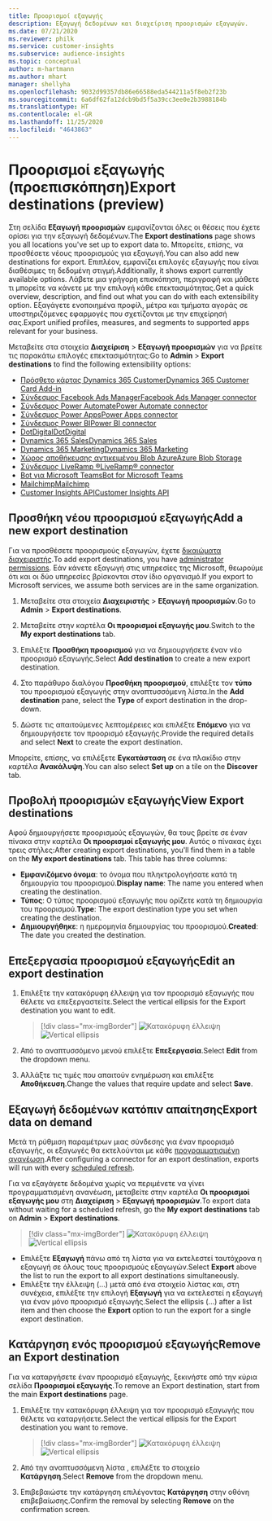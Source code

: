 ```yaml
---
title: Προορισμοί εξαγωγής
description: Εξαγωγή δεδομένων και διαχείριση προορισμών εξαγωγών.
ms.date: 07/21/2020
ms.reviewer: philk
ms.service: customer-insights
ms.subservice: audience-insights
ms.topic: conceptual
author: m-hartmann
ms.author: mhart
manager: shellyha
ms.openlocfilehash: 9032d99357db86e66588eda544211a5f8eb2f23b
ms.sourcegitcommit: 6a6df62fa12dcb9bd5f5a39cc3ee0e2b3988184b
ms.translationtype: HT
ms.contentlocale: el-GR
ms.lasthandoff: 11/25/2020
ms.locfileid: "4643863"
---
```

# <a name="export-destinations-preview"></a><span data-ttu-id="3e16f-103">Προορισμοί εξαγωγής (προεπισκόπηση)</span><span class="sxs-lookup"><span data-stu-id="3e16f-103">Export destinations (preview)</span></span>

<span data-ttu-id="3e16f-104">Στη σελίδα **Εξαγωγή προορισμών** εμφανίζονται όλες οι θέσεις που έχετε ορίσει για την εξαγωγή δεδομένων.</span><span class="sxs-lookup"><span data-stu-id="3e16f-104">The **Export destinations** page shows you all locations you've set up to export data to.</span></span> <span data-ttu-id="3e16f-105">Μπορείτε, επίσης, να προσθέσετε νέους προορισμούς για εξαγωγή.</span><span class="sxs-lookup"><span data-stu-id="3e16f-105">You can also add new destinations for export.</span></span> <span data-ttu-id="3e16f-106">Επιπλέον, εμφανίζει επιλογές εξαγωγής που είναι διαθέσιμες τη δεδομένη στιγμή.</span><span class="sxs-lookup"><span data-stu-id="3e16f-106">Additionally, it shows export currently available options.</span></span> <span data-ttu-id="3e16f-107">Λάβετε μια γρήγορη επισκόπηση, περιγραφή και μάθετε τι μπορείτε να κάνετε με την επιλογή κάθε επεκτασιμότητας.</span><span class="sxs-lookup"><span data-stu-id="3e16f-107">Get a quick overview, description, and find out what you can do with each extensibility option.</span></span> <span data-ttu-id="3e16f-108">Εξαγάγετε ενοποιημένα προφίλ, μέτρα και τμήματα αγοράς σε υποστηριζόμενες εφαρμογές που σχετίζονται με την επιχείρησή σας.</span><span class="sxs-lookup"><span data-stu-id="3e16f-108">Export unified profiles, measures, and segments to supported apps relevant for your business.</span></span>

<span data-ttu-id="3e16f-109">Μεταβείτε στα στοιχεία **Διαχείριση** > **Εξαγωγή προορισμών** για να βρείτε τις παρακάτω επιλογές επεκτασιμότητας:</span><span class="sxs-lookup"><span data-stu-id="3e16f-109">Go to **Admin** > **Export destinations** to find the following extensibility options:</span></span>

- [<span data-ttu-id="3e16f-110">Πρόσθετο κάρτας Dynamics 365 Customer</span><span class="sxs-lookup"><span data-stu-id="3e16f-110">Dynamics 365 Customer Card Add-in</span></span>](customer-card-add-in.md)
- [<span data-ttu-id="3e16f-111">Σύνδεσμος Facebook Ads Manager</span><span class="sxs-lookup"><span data-stu-id="3e16f-111">Facebook Ads Manager connector</span></span>](export-facebook.md)
- [<span data-ttu-id="3e16f-112">Σύνδεσμος Power Automate</span><span class="sxs-lookup"><span data-stu-id="3e16f-112">Power Automate connector</span></span>](export-power-automate.md)
- [<span data-ttu-id="3e16f-113">Σύνδεσμος Power Apps</span><span class="sxs-lookup"><span data-stu-id="3e16f-113">Power Apps connector</span></span>](export-power-apps.md)
- [<span data-ttu-id="3e16f-114">Σύνδεσμος Power BI</span><span class="sxs-lookup"><span data-stu-id="3e16f-114">Power BI connector</span></span>](export-power-bi.md)
- [<span data-ttu-id="3e16f-115">DotDigital</span><span class="sxs-lookup"><span data-stu-id="3e16f-115">DotDigital</span></span>](export-dotdigital.md)
- [<span data-ttu-id="3e16f-116">Dynamics 365 Sales</span><span class="sxs-lookup"><span data-stu-id="3e16f-116">Dynamics 365 Sales</span></span>](export-dynamics365-sales.md)
- [<span data-ttu-id="3e16f-117">Dynamics 365 Marketing</span><span class="sxs-lookup"><span data-stu-id="3e16f-117">Dynamics 365 Marketing</span></span>](export-dynamics365-marketing.md)
- [<span data-ttu-id="3e16f-118">Χώρος αποθήκευσης αντικειμένου Blob Azure</span><span class="sxs-lookup"><span data-stu-id="3e16f-118">Azure Blob Storage</span></span>](export-azure-blob-storage.md)
- [<span data-ttu-id="3e16f-119">Σύνδεσμος LiveRamp &reg;</span><span class="sxs-lookup"><span data-stu-id="3e16f-119">LiveRamp&reg; connector</span></span>](export-liveramp.md)
- [<span data-ttu-id="3e16f-120">Bot για Microsoft Teams</span><span class="sxs-lookup"><span data-stu-id="3e16f-120">Bot for Microsoft Teams</span></span>](export-teams-bot.md)
- [<span data-ttu-id="3e16f-121">Mailchimp</span><span class="sxs-lookup"><span data-stu-id="3e16f-121">Mailchimp</span></span>](export-mailchimp.md)
- [<span data-ttu-id="3e16f-122">Customer Insights API</span><span class="sxs-lookup"><span data-stu-id="3e16f-122">Customer Insights API</span></span>](apis.md)

## <a name="add-a-new-export-destination"></a><span data-ttu-id="3e16f-123">Προσθήκη νέου προορισμού εξαγωγής</span><span class="sxs-lookup"><span data-stu-id="3e16f-123">Add a new export destination</span></span>

<span data-ttu-id="3e16f-124">Για να προσθέσετε προορισμούς εξαγωγών, έχετε [δικαιώματα διαχειριστής](permissions.md).</span><span class="sxs-lookup"><span data-stu-id="3e16f-124">To add export destinations, you have [administrator permissions](permissions.md).</span></span> <span data-ttu-id="3e16f-125">Εάν κάνετε εξαγωγή στις υπηρεσίες της Microsoft, θεωρούμε ότι και οι δύο υπηρεσίες βρίσκονται στον ίδιο οργανισμό.</span><span class="sxs-lookup"><span data-stu-id="3e16f-125">If you export to Microsoft services, we assume both services are in the same organization.</span></span>

1. <span data-ttu-id="3e16f-126">Μεταβείτε στα στοιχεία **Διαχειριστής** > **Εξαγωγή προορισμών**.</span><span class="sxs-lookup"><span data-stu-id="3e16f-126">Go to **Admin** > **Export destinations**.</span></span>

1. <span data-ttu-id="3e16f-127">Μεταβείτε στην καρτέλα **Οι προορισμοί εξαγωγής μου**.</span><span class="sxs-lookup"><span data-stu-id="3e16f-127">Switch to the **My export destinations** tab.</span></span>

1. <span data-ttu-id="3e16f-128">Επιλέξτε **Προσθήκη προορισμού** για να δημιουργήσετε έναν νέο προορισμό εξαγωγής.</span><span class="sxs-lookup"><span data-stu-id="3e16f-128">Select **Add destination** to create a new export destination.</span></span>

1. <span data-ttu-id="3e16f-129">Στο παράθυρο διαλόγου **Προσθήκη προορισμού**, επιλέξτε τον **τύπο** του προορισμού εξαγωγής στην αναπτυσσόμενη λίστα.</span><span class="sxs-lookup"><span data-stu-id="3e16f-129">In the **Add destination** pane, select the **Type** of export destination in the drop-down.</span></span>

1. <span data-ttu-id="3e16f-130">Δώστε τις απαιτούμενες λεπτομέρειες και επιλέξτε **Επόμενο** για να δημιουργήσετε τον προορισμό εξαγωγής.</span><span class="sxs-lookup"><span data-stu-id="3e16f-130">Provide the required details and select **Next** to create the export destination.</span></span>

<span data-ttu-id="3e16f-131">Μπορείτε, επίσης, να επιλέξετε **Εγκατάσταση** σε ένα πλακίδιο στην καρτέλα **Ανακάλυψη**.</span><span class="sxs-lookup"><span data-stu-id="3e16f-131">You can also select **Set up** on a tile on the **Discover** tab.</span></span>

## <a name="view-export-destinations"></a><span data-ttu-id="3e16f-132">Προβολή προορισμών εξαγωγής</span><span class="sxs-lookup"><span data-stu-id="3e16f-132">View Export destinations</span></span>

<span data-ttu-id="3e16f-133">Αφού δημιουργήσετε προορισμούς εξαγωγών, θα τους βρείτε σε έναν πίνακα στην καρτέλα **Οι προορισμοί εξαγωγής μου**. Αυτός ο πίνακας έχει τρεις στήλες:</span><span class="sxs-lookup"><span data-stu-id="3e16f-133">After creating export destinations, you'll find them in a table on the **My export destinations** tab. This table has three columns:</span></span>

- <span data-ttu-id="3e16f-134">**Εμφανιζόμενο όνομα**: το όνομα που πληκτρολογήσατε κατά τη δημιουργία του προορισμού.</span><span class="sxs-lookup"><span data-stu-id="3e16f-134">**Display name**: The name you entered when creating the destination.</span></span>
- <span data-ttu-id="3e16f-135">**Τύπος**: Ο τύπος προορισμού εξαγωγής που ορίζετε κατά τη δημιουργία του προορισμού.</span><span class="sxs-lookup"><span data-stu-id="3e16f-135">**Type**: The export destination type you set when creating the destination.</span></span>
- <span data-ttu-id="3e16f-136">**Δημιουργήθηκε**: η ημερομηνία δημιουργίας του προορισμού.</span><span class="sxs-lookup"><span data-stu-id="3e16f-136">**Created**: The date you created the destination.</span></span>

## <a name="edit-an-export-destination"></a><span data-ttu-id="3e16f-137">Επεξεργασία προορισμού εξαγωγής</span><span class="sxs-lookup"><span data-stu-id="3e16f-137">Edit an export destination</span></span>

1. <span data-ttu-id="3e16f-138">Επιλέξτε την κατακόρυφη έλλειψη για τον προορισμό εξαγωγής που θέλετε να επεξεργαστείτε.</span><span class="sxs-lookup"><span data-stu-id="3e16f-138">Select the vertical ellipsis for the Export destination you want to edit.</span></span>

   > [!div class="mx-imgBorder"]
   > <span data-ttu-id="3e16f-139">![Κατακόρυφη έλλειψη](media/export-destinations-page-ellipsis.png "Κατακόρυφη έλλειψη")</span><span class="sxs-lookup"><span data-stu-id="3e16f-139">![Vertical ellipsis](media/export-destinations-page-ellipsis.png "Vertical ellipsis")</span></span>

1. <span data-ttu-id="3e16f-140">Από το αναπτυσσόμενο μενού επιλέξτε **Επεξεργασία**.</span><span class="sxs-lookup"><span data-stu-id="3e16f-140">Select **Edit** from the dropdown menu.</span></span>

1. <span data-ttu-id="3e16f-141">Αλλάξτε τις τιμές που απαιτούν ενημέρωση και επιλέξτε **Αποθήκευση**.</span><span class="sxs-lookup"><span data-stu-id="3e16f-141">Change the values that require update and select **Save**.</span></span>

## <a name="export-data-on-demand"></a><span data-ttu-id="3e16f-142">Εξαγωγή δεδομένων κατόπιν απαίτησης</span><span class="sxs-lookup"><span data-stu-id="3e16f-142">Export data on demand</span></span>

<span data-ttu-id="3e16f-143">Μετά τη ρύθμιση παραμέτρων μιας σύνδεσης για έναν προορισμό εξαγωγής, οι εξαγωγές θα εκτελούνται με κάθε [προγραμματισμένη ανανέωση](system.md#schedule-tab).</span><span class="sxs-lookup"><span data-stu-id="3e16f-143">After configuring a connector for an export destination, exports will run with every [scheduled refresh](system.md#schedule-tab).</span></span>

<span data-ttu-id="3e16f-144">Για να εξαγάγετε δεδομένα χωρίς να περιμένετε να γίνει προγραμματισμένη ανανέωση, μεταβείτε στην καρτέλα **Οι προορισμοί εξαγωγής μου** στη **Διαχείριση** > **Εξαγωγή προορισμών**.</span><span class="sxs-lookup"><span data-stu-id="3e16f-144">To export data without waiting for a scheduled refresh, go the **My export destinations** tab on **Admin** > **Export destinations**.</span></span>

> [!div class="mx-imgBorder"]
> <span data-ttu-id="3e16f-145">![Κατακόρυφη έλλειψη](media/export-destinations-page-ellipsis.png "Κατακόρυφη έλλειψη")</span><span class="sxs-lookup"><span data-stu-id="3e16f-145">![Vertical ellipsis](media/export-destinations-page-ellipsis.png "Vertical ellipsis")</span></span>

- <span data-ttu-id="3e16f-146">Επιλέξτε **Εξαγωγή** πάνω από τη λίστα για να εκτελεστεί ταυτόχρονα η εξαγωγή σε όλους τους προορισμούς εξαγωγών.</span><span class="sxs-lookup"><span data-stu-id="3e16f-146">Select **Export** above the list to run the export to all export destinations simultaneously.</span></span>
- <span data-ttu-id="3e16f-147">Επιλέξτε την έλλειψη (...) μετά από ένα στοιχείο λίστας και, στη συνέχεια, επιλέξτε την επιλογή **Εξαγωγή** για να εκτελεστεί η εξαγωγή για έναν μόνο προορισμό εξαγωγής.</span><span class="sxs-lookup"><span data-stu-id="3e16f-147">Select the ellipsis (...) after a list item and then choose the **Export** option to run the export for a single export destination.</span></span>

## <a name="remove-an-export-destination"></a><span data-ttu-id="3e16f-148">Κατάργηση ενός προορισμού εξαγωγής</span><span class="sxs-lookup"><span data-stu-id="3e16f-148">Remove an Export destination</span></span>

<span data-ttu-id="3e16f-149">Για να καταργήσετε έναν προορισμό εξαγωγής, ξεκινήστε από την κύρια σελίδα **Προορισμοί εξαγωγής**.</span><span class="sxs-lookup"><span data-stu-id="3e16f-149">To remove an Export destination, start from the main **Export destinations** page.</span></span>

1. <span data-ttu-id="3e16f-150">Επιλέξτε την κατακόρυφη έλλειψη για τον προορισμό εξαγωγής που θέλετε να καταργήσετε.</span><span class="sxs-lookup"><span data-stu-id="3e16f-150">Select the vertical ellipsis for the Export destination you want to remove.</span></span>

   > [!div class="mx-imgBorder"]
   > <span data-ttu-id="3e16f-151">![Κατακόρυφη έλλειψη](media/export-destinations-page-ellipsis.png "Κατακόρυφη έλλειψη")</span><span class="sxs-lookup"><span data-stu-id="3e16f-151">![Vertical ellipsis](media/export-destinations-page-ellipsis.png "Vertical ellipsis")</span></span>

2. <span data-ttu-id="3e16f-152">Από την αναπτυσσόμενη λίστα , επιλέξτε το στοιχείο **Κατάργηση**.</span><span class="sxs-lookup"><span data-stu-id="3e16f-152">Select **Remove** from the dropdown menu.</span></span>

3. <span data-ttu-id="3e16f-153">Επιβεβαιώστε την κατάργηση επιλέγοντας **Κατάργηση** στην οθόνη επιβεβαίωσης.</span><span class="sxs-lookup"><span data-stu-id="3e16f-153">Confirm the removal by selecting **Remove** on the confirmation screen.</span></span>
